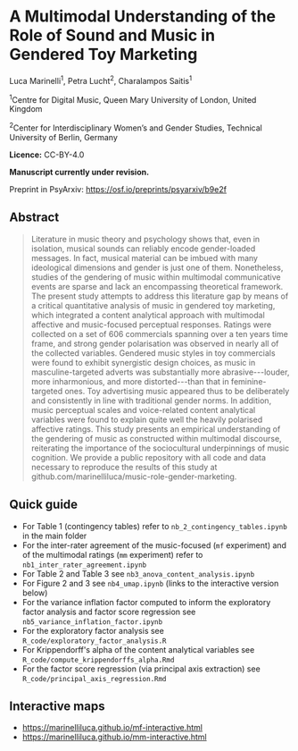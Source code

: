 # A Multimodal Understanding of the Role of Sound and Music in Gendered Toy Marketing

Luca Marinelli<sup>1</sup>, Petra Lucht<sup>2</sup>, Charalampos Saitis<sup>1</sup>

<sup>1</sup>Centre for Digital Music, Queen Mary University of London, United Kingdom

<sup>2</sup>Center for Interdisciplinary Women’s and Gender Studies, Technical University of Berlin, Germany

**Licence:** CC-BY-4.0

**Manuscript currently under revision.**

Preprint in PsyArxiv: https://osf.io/preprints/psyarxiv/b9e2f 

## Abstract
> Literature in music theory and psychology shows that, even in isolation, musical sounds can reliably encode gender-loaded messages. In fact, musical material can be imbued with many ideological dimensions and gender is just one of them. Nonetheless, studies of the gendering of music within multimodal communicative events are sparse and lack an encompassing theoretical framework. The present study attempts to address this literature gap by means of a critical quantitative analysis of music in gendered toy marketing, which integrated a content analytical approach with multimodal affective and music-focused perceptual responses. Ratings were collected on a set of 606 commercials spanning over a ten years time frame, and strong gender polarisation was observed in nearly all of the collected variables. Gendered music styles in toy commercials were found to exhibit synergistic design choices, as music in masculine-targeted adverts was substantially more abrasive---louder, more inharmonious, and more distorted---than that in feminine-targeted ones.  Toy advertising music appeared thus to be deliberately and consistently in line with traditional gender norms. In addition, music perceptual scales and voice-related content analytical variables were found to explain quite well the heavily polarised affective ratings. This study presents an empirical understanding of the gendering of music as constructed within multimodal discourse, reiterating the importance of the sociocultural underpinnings of music cognition. We provide a public repository with all code and data necessary to reproduce the results of this study at github.com/marinelliluca/music-role-gender-marketing.

## Quick guide
- For Table 1 (contingency tables) refer to `nb_2_contingency_tables.ipynb` in the main folder
- For the inter-rater agreement of the music-focused (`mf` experiment) and of the multimodal ratings (`mm` experiment) refer to `nb1_inter_rater_agreement.ipynb`
- For Table 2 and Table 3 see `nb3_anova_content_analysis.ipynb`
- For Figure 2 and 3 see `nb4_umap.ipynb` (links to the interactive version below)
- For the variance inflation factor computed to inform the exploratory factor analysis and factor score regression see `nb5_variance_inflation_factor.ipynb`
- For the exploratory factor analysis see `R_code/exploratory_factor_analysis.R`
- For Krippendorff's alpha of the content analytical variables see `R_code/compute_krippendorffs_alpha.Rmd`
- For the factor score regression (via principal axis extraction) see `R_code/principal_axis_regression.Rmd`

## Interactive maps
- https://marinelliluca.github.io/mf-interactive.html
- https://marinelliluca.github.io/mm-interactive.html
